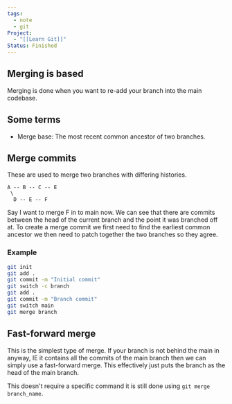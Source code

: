 ```yaml
---
tags:
  - note
  - git
Project:
  - "[[Learn Git]]"
Status: Finished
---
```

## Merging is based 
Merging is done when you want to re-add your branch into the main codebase. 

## Some terms
- Merge base: The most recent common ancestor of two branches. 
## Merge commits
These are used to merge two branches with differing histories. 
```
A -- B -- C -- E
 \
  D -- E -- F
```
Say I want to merge F in to main now. We can see that there are commits between the head of the current branch and the point it was branched off at. 
To create a merge commit we first need to find the earliest common ancestor we then need to patch together the two branches so they agree.

### Example
```bash
git init
git add . 
git commit -m "Initial commit"
git switch -c branch
git add . 
git commit -m "Branch commit"
git switch main
git merge branch
```

## Fast-forward merge
This is the simplest type of merge. 
If your branch is not behind the main in anyway, IE it contains all the commits of the main branch then we can simply use a fast-forward merge. This effectively just puts the branch as the head of the main branch. 

This doesn't require a specific command it is still done using `git merge branch_name`.
